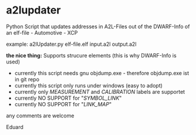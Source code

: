 # a2lupdater
Python Script that updates addresses in A2L-Files out of the DWARF-Info of an elf-file  - Automotive - XCP

example: a2lUpdater.py elf-file.elf input.a2l output.a2l

**the nice thing:**
Supports strucure elements (this is why DWARF-Info is used)

* currently this script needs gnu objdump.exe - therefore objdump.exe ist in git repo
* currently this script only runs under windows (easy to adopt)
* currently only *MEASUREMENT* and *CALIBRATION* labels are supportet
* currently NO SUPPORT for "*SYMBOL_LINK*"
* currently NO SUPPORT for "*LINK_MAP*"

any comments are welcome

Eduard
